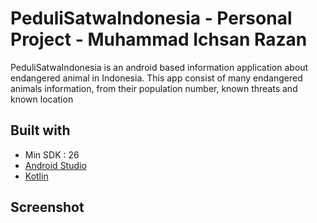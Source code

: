 # PeduliSatwaIndonesia - Personal Project - Muhammad Ichsan Razan
PeduliSatwaIndonesia is an android based information application about endangered animal in Indonesia. This app consist of many endangered animals information, from their population number, known threats and known location

## Built with
* Min SDK : 26
* [Android Studio](https://developer.android.com/studio "Android Studio")
* [Kotlin](https://developer.android.com/kotlin "Kotlin")

## Screenshot
